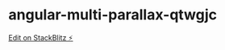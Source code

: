 # angular-multi-parallax-qtwgjc

[Edit on StackBlitz ⚡️](https://stackblitz.com/edit/angular-multi-parallax-qtwgjc)